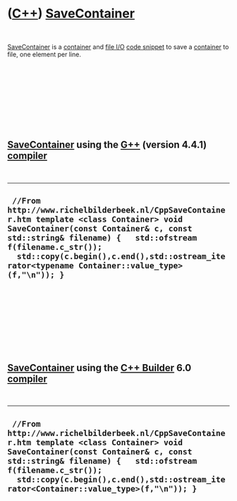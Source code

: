 



 

 

 

 

 

([C++](Cpp.htm)) [SaveContainer](CppSaveContainer.htm)
======================================================

 

[SaveContainer](CppSaveContainer.htm) is a [container](CppContainer.htm)
and [file I/O](CppFileIo.htm) [code snippet](CppCodeSnippets.htm) to
save a [container](CppContainer.htm) to file, one element per line.

 

 

 

 

 

[SaveContainer](CppSaveContainer.htm) using the [G++](CppGpp.htm) (version 4.4.1) [compiler](CppCompiler.htm)
-------------------------------------------------------------------------------------------------------------

 

  -----------------------------------------------------------------------------------------------------------------------------------------------------------------------------------------------------------------------------------------------------------------------------------------------------
  ` //From http://www.richelbilderbeek.nl/CppSaveContainer.htm template <class Container> void SaveContainer(const Container& c, const std::string& filename) {   std::ofstream f(filename.c_str());   std::copy(c.begin(),c.end(),std::ostream_iterator<typename Container::value_type>(f,"\n")); }`
  -----------------------------------------------------------------------------------------------------------------------------------------------------------------------------------------------------------------------------------------------------------------------------------------------------

 

 

 

 

 

[SaveContainer](CppSaveContainer.htm) using the [C++ Builder](CppBuilder.htm) 6.0 [compiler](CppCompiler.htm)
-------------------------------------------------------------------------------------------------------------

 

  --------------------------------------------------------------------------------------------------------------------------------------------------------------------------------------------------------------------------------------------------------------------------------------------
  ` //From http://www.richelbilderbeek.nl/CppSaveContainer.htm template <class Container> void SaveContainer(const Container& c, const std::string& filename) {   std::ofstream f(filename.c_str());   std::copy(c.begin(),c.end(),std::ostream_iterator<Container::value_type>(f,"\n")); }`
  --------------------------------------------------------------------------------------------------------------------------------------------------------------------------------------------------------------------------------------------------------------------------------------------

 

 

 

 

 





 



